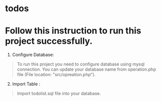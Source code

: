 # todos
Follow this instruction to run this project successfully.
==========================================================
1. Configure Database:
>To run this project you need to configure database using mysql connection. You can update your database name from operation.php file (File location: "src/opreation.php").

2. Import Table :
>Import todolist.sql file into your database.
